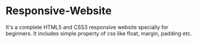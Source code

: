 # Responsive-Website
It's a complete HTML5 and CSS3 responsive website specially for beginners.
It includes simple property of css like float, margin, padding etc.
